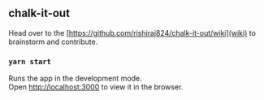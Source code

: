 ## chalk-it-out

Head over to the [https://github.com/rishiraj824/chalk-it-out/wiki](wiki) to brainstorm and contribute.

### `yarn start`

Runs the app in the development mode.<br />
Open [http://localhost:3000](http://localhost:3000) to view it in the browser.
